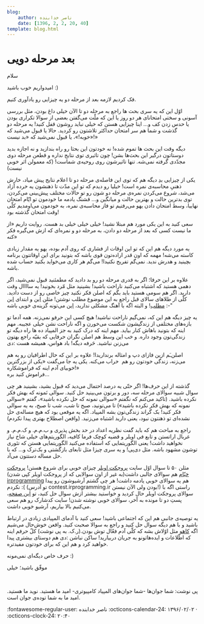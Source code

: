 ```yaml
---
blog:
    author: ناصر خدابنده
    date: [1396, 2, 2, 20, 40]
template: blog.html
---
```

# بعد مرحله دویی

<div class="cnt">
<p>سلام</p>
<p>امیدواریم خوب باشید :)</p>
<p>فک کردیم لازمه بعد از مرحله دو یه چیزایی رو یادآوری کنیم.</p>
<p>اوّل این که یه سری بحث ها راجع به مرحله دو تا الآن خیلی داغ بودن، مثل بررسی آسونی و سختی امتحانای هر دو روز یا این که ملّت می‌گفتن بعضی از سوالا تکراری بودن یا حدس زدن کف و... اینا چیزایی هستن که خیلی نباید روشون قفل کنید! یه مرحله دو گذشت و شما هم سر امتحان حداکثر تلاشتون رو کردید. حالا یا قبول می‌شید که «خوبه!»، یا قبول نمی‌شید که «بد نیست!»<br/></p>
<p>دیگه وقت این بحث ها تموم شده! نه خودتون این بحثا رو راه بندازید و نه اجازه بدید دوستاتون درگیر این بحث‌ها بشن! چون تاثیری توی نتایج نداره و قطعن مرحله دوی مجدّدی گرفته نمی‌شه. تنها تاثیرشون روی روحیه‌ی شماست! (که معمولن اثر خوبی نیست)</p>
<p>یکی از چیزایی بدِ دیگه هم که توی این فاصله‌ی مرحله دو تا اعلام نتایج پیش میاد، خارش ذهنیِ محاسبه‌ی نمره است! خیلیا رو دیدم که تو این مدّت تا ذهنشون یه خرده آزاد می‌شد، شروع می‌کردن نمره‌ی مرحله دو شون رو تو حالات مختلف پیش‌بینی می‌کردن، توی بدترین حالت و بهترین حالت و میانگین و... قشنگ یادمه ما خودمون تو ایّام امتحان نهاییا، وسط امتحان دادن یهو می‌رفتیم تو فاز محاسبه‌ی نمره، به خودمون می‌اومدیم کلّی وقت امتحان گذشته بود!</p>
<p>سعی کنید به این یکی مورد هم مبتلا نشید! خیلی خیلی خیلی بد هست. روایت داریم «از ما نیست کسی که بعد از مرحله دو دادن، به مرحله دو و نمره‌ای که ازش می‌گیره فکر کنه»</p>
<p>یه مورد دیگه هم این که تو این اوقات از فشاری که روی آدم بوده، یهو یه مقدار زیادی کاسته می‌شه! مهمه که اون قدر اراده‌تون قوی باشه که بتونید برای این اوقاتتون برنامه بچینید و هدرش ندید. نمی‌گم تفریح نکنیدا! می‌گم هر کاری می‌خواید بکنید حساب شده باشه.</p>
<p>علاوه بر این حرفا؛ اگر به قدری مرحله دو رو بد دادید که مطمئنید قبول نمی‌شید، اگر دهمی هستید که اشتباه می‌کنید ناراحت باشید! بشینید مثل مّرد بخونید! یه ساااال وقت دارید. اگر هم سومی هستید باید بگم که اصلن فکر نکنید چیز خاصی رو از دست دادید. کلّی از طلاهای سالای قبل راجع به این موضوع مطلب نوشتن! مثلن <a href="http://shaazzz.ir/1395/04/23/urlkemohemnis" target="_blank">این</a> و ابتدای <a href="http://shaazzz.ir/1395/04/17/%D9%85%D8%B1%D8%AD%D9%84%D9%87-3-%D9%88-%D9%86%D8%AA%D8%A7%DB%8C%D8%AC-%D9%85%D8%B1%D8%AD%D9%84%D9%87-2">این مطلب</a>! و البته اگه با آهنگ مشکلی ندارید، <a href="http://bayanbox.ir/download/4679521497412949947/Moein-Gozashteh.mp3">این</a> می‌تونه گزینه‌ی خوبی باشه :-"</p>
<p>یه چیز دیگه هم این که، نمی‌گیم ناراحت نباشید! هیچ کسی این حرفو نمی‌زنه. همه آدما تو بازه‌های مختلفی از زندگیشون شکست می‌خورن و اگه ناراحت نشن خیلی عجیبه. مهم اینه که بتونید باهاش کنار بیاید. مهم اینه که درک کنید به جز المپیاد ده ها راه دیگه تو زندگی‌تون وجود داره. و خب این وسط هم اصلن نگران حرفایی که بقیّه راجع بهتون می‌زنن نباشید. حَرفه دیگه! باد هواس، همیشه هست :دی</p>
<p>اصلن‌ـَم ازین فازای دپ و امثاله برنداریدا! علاوه بر این که حال اطرافیان رو به هم می‌زنه، زندگی خودتون رو هم  خراب می‌کنه. یکی یه جا می‌گفت «یکی از بزرگترین خوبیای آدم اینه که فراموشکاره!»<br/>فراموش کنید بره...</p>
<p>گذشته از این حرف‌ها! اگر حتّی یه درصد احتمال می‌دید که قبول بشید، بشینید هر چی سوال شبیه سوالای مرحله سه، دور و برتون می‌بینید حل کنید. سوالی نَمونه که بهش فکر نکرده باشید. (تاکید می‌کنم که نگفتم «سوالی نمونه که حل نکرده باشید»، گفتم «سوالی نمونه که بهش فکر نکرده باشید») تا می‌تونید، صبح تا شب، شب تا صبح، به یه سوالی فکر کنید! بک گراند زندگی‌تون بشه المپیاد. اگه یه موقعی بود که هیچ مساله‌ی حل نشده‌ای تو ذهنتون نبود، یعنی دارید اشتباه می‌زنید. (واقعن اصطلاح بهتری پیدا نکردم)</p>
<p>راجع به مباحث هم که باید گفت نظریه اعداد در حد بخش پذیری و ب.م.م. و ک.م.م. و غربال اراتستن و تابع فی اویلر و قضیه کوچک فرما کافیه، الگوریتم‌های خیلی شاخ نیاز نخواهید داشت! یعنی الگوریتمایی که استفاده می‌کنید الگوریتمایی هستن که تئوری توشون مشهود باشه. مثل دی‌پی! و یه سری چیزا مثل تابعای بازگشتی و بک‌ترک و... که با حل مساله دستتون می‌آد.</p>
<p>مثلن ۵۰ تا سوال اوّل سایت <a href="http://www.projecteuler.net" target="_blank">پروجکت اویلر</a> چیزای خوبی برای شروع هستن! <a href="http://projectkhayam.ir/" target="_blank">پروجکت خیّام</a> هم سوالای جالبی داشت(به غیر از اون سوالایی که از پروجکت اویلر کپی شدن) <a href="http://irprogramming.ir" target="_blank">irprogramming</a> هم یه سوالای خوبی یادمه داشت! هر چی گشتم آرشیوشون رو پیدا نکردم :( (تو آدرس contest.irprogramming.ir بودن ولی الآن نیستن!) راستی اگه با سوالای پروجکت اویلر حال کردید و خواستید بیشتر ازش سوال حل کنید، تو <a href="http://sampadia.com/forum/threads/105181/">این صفحه</a>، پستِ دو تا مونده به آخر، سوالای خوبی نوشته شدن! سایت کدشارک رو هم سعی می‌کنیم بالا بیاریم، آرشیو خوبی داشت.</p>
<p>یه توصیه‌ی جانبی هم این که اجتماعی باشید! سعی کنید با آدمای المپیادی زیادی در ارتباط باشید و با هم دیگه سوال حل کنید و راجع به سوالا صحبت کنید. واقعن خوش‌حال می‌شیم اگه <a href="http://kahu.ir" target="_blank">کاهو</a> مثل اوّلاش بشه که کلّی آدم فعّال توش بودن.(ر.ک. به پی نوشت) کلّ حرفم اینه که اطّلاعات و ایده‌هاتونو به جریان دربیارید! ساکن نباشن :دی هم دوستای بیشتری پیدا خواهید کرد و هم این که برای خودتون مفیدتره.</p>
<p>حرف خاص دیگه‌ای نمی‌مونه :)</p>
<p>موفّق باشید؛ خیلی</p>
<p><br/></p>
<p>پی نوشت: شما جوان‌ها -شما جوان‌های المپیاد کامپیوتری- امید ما هستید. نوید ما هستید. امید ما به شما توده‌ی جوان است.</p>
</div>

<div class="blog-info" markdown>
<span class="blog-author">
:fontawesome-regular-user: ناصر خدابنده
</span>
<span class="blog-date">
:octicons-calendar-24: ۱۳۹۶/۰۲/۰۲ · :octicons-clock-24: ۲۰:۴۰
</span>
</div>

